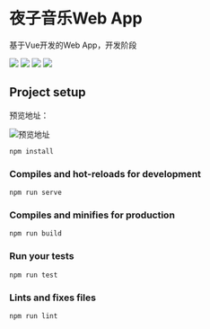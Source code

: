 # 夜子音乐Web App

 基于Vue开发的Web App，开发阶段


![](https://img.shields.io/badge/vue-2.5.22-green.svg)
![](https://img.shields.io/badge/npm-6.4.1-yellowgreen.svg)
![](https://img.shields.io/badge/vue--cli-3.0.4-green.svg)
![](https://img.shields.io/badge/license-MIT-green.svg)

## Project setup

预览地址：

![预览地址](https://vuemusic.oss-cn-shanghai.aliyuncs.com/%E9%9F%B3%E4%B9%90app%E4%BA%8C%E7%BB%B4%E7%A0%81.png?Expires=1552884153&OSSAccessKeyId=TMP.AQGBCYJFFNTuFJPKqY3SPc1avWBjP582wheYaldbPts8bS3tKgQEiNAuo00PAAAwLAIULgVcg8Xc3Xakhb9rw4SZhGBb3TICFGq4n--c8l6b_ZTyNJfFlYCk3xrp&Signature=KBYh%2B2%2B55T%2FiiCz4LZG21Atj3v0%3D)

```
npm install
```

### Compiles and hot-reloads for development
```
npm run serve
```

### Compiles and minifies for production
```
npm run build
```

### Run your tests
```
npm run test
```

### Lints and fixes files
```
npm run lint
```
